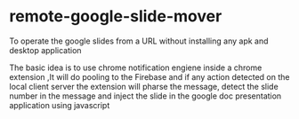 # remote-google-slide-mover
To operate the google slides from a URL without installing any apk and desktop application

The basic idea is to use chrome notification engiene inside a chrome extension ,It will do pooling to the Firebase and if any action detected on the local client server the extension will pharse the message, detect the slide number in the message and inject the slide in the google doc presentation application using javascript

